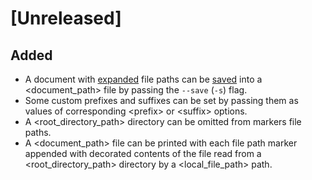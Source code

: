 # [Unreleased]

## Added

- A document
with [expanded](https://github.com/monadosquito/unpath#expand) file paths can be [saved](https://github.com/monadosquito/unpath#save)
into a \<document\_path\> file by passing the `--save` (`-s`) flag.
- Some custom prefixes and suffixes can be set
by passing them as values of corresponding \<prefix\> or \<suffix\> options.
- A \<root\_directory\_path\> directory can be omitted from markers file paths.
- A \<document\_path\> file can be printed with each file path marker
appended with decorated contents of the file
read from a \<root\_directory\_path\> directory
by a \<local\_file\_path\> path.
